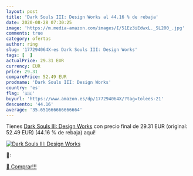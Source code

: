 ```yaml
---
layout: post
title: 'Dark Souls III: Design Works al 44.16 % de rebaja'
date: 2020-08-28 07:30:25
image: 'https://m.media-amazon.com/images/I/51Ez3iEdwxL._SL200_.jpg'
comments: true
category: ofertas
author: ring
slug: '177294064X-es Dark Souls III: Design Works'
tags: [  ]
actualPrice: 29.31 EUR
currency: EUR
price: 29.31
comparePrice: 52.49 EUR
prodname: 'Dark Souls III: Design Works'
country: 'es'
flag: '🇪🇸'
buyurl: 'https://www.amazon.es/dp/177294064X/?tag=tolees-21'
descuento: '44.16'
average: '35.651666666666664'
---
```


Tienes [Dark Souls III: Design Works](https://www.amazon.es/dp/177294064X/?tag=tolees-21) con precio final de  29.31 EUR (original: 52.49 EUR) (44.16 %  de rebaja) aqui!

[![Dark Souls III: Design Works](https://m.media-amazon.com/images/I/51Ez3iEdwxL._SL200_.jpg)](https://www.amazon.es/dp/177294064X/?tag=tolees-21)

🔎:


[🛒 Comprar!!!](https://www.amazon.es/dp/177294064X/?tag=tolees-21)
